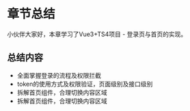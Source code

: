 # 章节总结

小伙伴大家好，本章学习了Vue3+TS4项目 - 登录页与首页的实现。

## 总结内容

- 全面掌握登录的流程及权限拦截
- token的使用方式及权限验证，页面级别及接口级别
- 拆解首页组件，合理切换内容区域
- 拆解首页组件，合理切换内容区域
